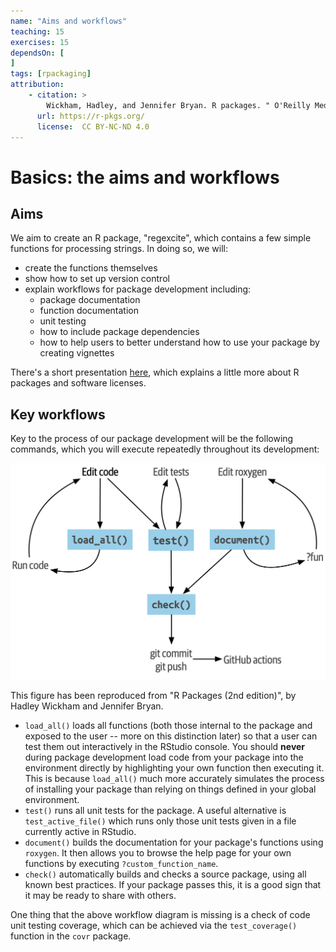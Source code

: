 ```yaml
---
name: "Aims and workflows"
teaching: 15
exercises: 15
dependsOn: [
]
tags: [rpackaging]
attribution:
    - citation: >
        Wickham, Hadley, and Jennifer Bryan. R packages. " O'Reilly Media, Inc.", 2023.
      url: https://r-pkgs.org/
      license:  CC BY-NC-ND 4.0
---
```


# Basics: the aims and workflows

## Aims

We aim to create an R package, "regexcite", which contains a few simple functions for processing strings. In doing so, we will:

- create the functions themselves
- show how to set up version control
- explain workflows for package development including:
  - package documentation
  - function documentation
  - unit testing
  - how to include package dependencies
  - how to help users to better understand how to use your package by creating vignettes

There's a short presentation [here](dependencies/how_to_make_an_R_package.pdf), which explains a little more about R packages and software licenses.

## Key workflows
Key to the process of our package development will be the following commands, which you will execute repeatedly throughout its development:

![Wickham's workflows](dependencies/workflow_wickham.png)

This figure has been reproduced from "R Packages (2nd edition)", by Hadley Wickham and Jennifer Bryan.

- `load_all()` loads all functions (both those internal to the package and exposed to the user -- more on this distinction later) so that a user can test them out interactively in the RStudio console. You should **never** during package development load code from your package into the environment directly by highlighting your own function then executing it. This is because `load_all()` much more accurately simulates the process of installing your package than relying on things defined in your global environment.
- `test()` runs all unit tests for the package. A useful alternative is `test_active_file()` which runs only those unit tests given in a file currently active in RStudio.
- `document()` builds the documentation for your package's functions using `roxygen`. It then allows you to browse the help page for your own functions by executing `?custom_function_name`.
- `check()` automatically builds and checks a source package, using all known best practices. If your package passes this, it is a good sign that it may be ready to share with others.

One thing that the above workflow diagram is missing is a check of code unit testing coverage, which can be achieved via the `test_coverage()` function in the `covr` package.
